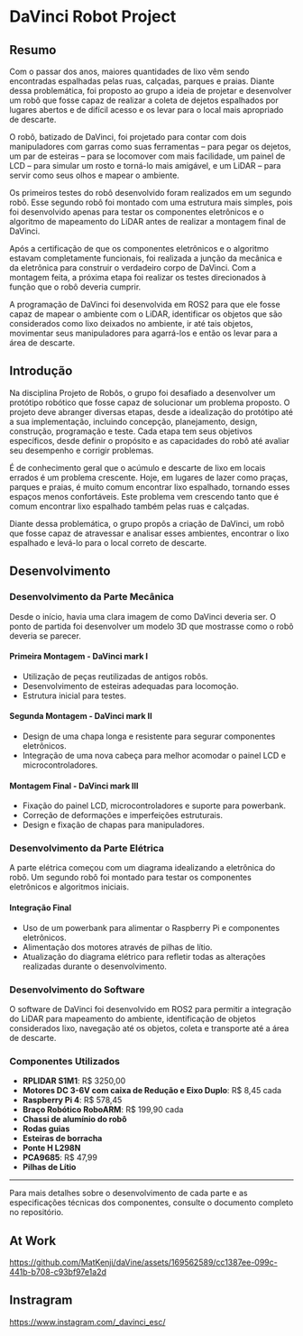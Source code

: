 # DaVinci Robot Project

## Resumo

Com o passar dos anos, maiores quantidades de lixo vêm sendo encontradas espalhadas pelas ruas, calçadas, parques e praias. Diante dessa problemática, foi proposto ao grupo a ideia de projetar e desenvolver um robô que fosse capaz de realizar a coleta de dejetos espalhados por lugares abertos e de difícil acesso e os levar para o local mais apropriado de descarte.

O robô, batizado de DaVinci, foi projetado para contar com dois manipuladores com garras como suas ferramentas – para pegar os dejetos, um par de esteiras – para se locomover com mais facilidade, um painel de LCD – para simular um rosto e torná-lo mais amigável, e um LiDAR – para servir como seus olhos e mapear o ambiente.

Os primeiros testes do robô desenvolvido foram realizados em um segundo robô. Esse segundo robô foi montado com uma estrutura mais simples, pois foi desenvolvido apenas para testar os componentes eletrônicos e o algoritmo de mapeamento do LiDAR antes de realizar a montagem final de DaVinci.

Após a certificação de que os componentes eletrônicos e o algoritmo estavam completamente funcionais, foi realizada a junção da mecânica e da eletrônica para construir o verdadeiro corpo de DaVinci. Com a montagem feita, a próxima etapa foi realizar os testes direcionados à função que o robô deveria cumprir.

A programação de DaVinci foi desenvolvida em ROS2 para que ele fosse capaz de mapear o ambiente com o LiDAR, identificar os objetos que são considerados como lixo deixados no ambiente, ir até tais objetos, movimentar seus manipuladores para agarrá-los e então os levar para a área de descarte.

## Introdução

Na disciplina Projeto de Robôs, o grupo foi desafiado a desenvolver um protótipo robótico que fosse capaz de solucionar um problema proposto. O projeto deve abranger diversas etapas, desde a idealização do protótipo até a sua implementação, incluindo concepção, planejamento, design, construção, programação e teste. Cada etapa tem seus objetivos específicos, desde definir o propósito e as capacidades do robô até avaliar seu desempenho e corrigir problemas.

É de conhecimento geral que o acúmulo e descarte de lixo em locais errados é um problema crescente. Hoje, em lugares de lazer como praças, parques e praias, é muito comum encontrar lixo espalhado, tornando esses espaços menos confortáveis. Este problema vem crescendo tanto que é comum encontrar lixo espalhado também pelas ruas e calçadas.

Diante dessa problemática, o grupo propôs a criação de DaVinci, um robô que fosse capaz de atravessar e analisar esses ambientes, encontrar o lixo espalhado e levá-lo para o local correto de descarte.

## Desenvolvimento

### Desenvolvimento da Parte Mecânica

Desde o início, havia uma clara imagem de como DaVinci deveria ser. O ponto de partida foi desenvolver um modelo 3D que mostrasse como o robô deveria se parecer.

#### Primeira Montagem - DaVinci mark I

- Utilização de peças reutilizadas de antigos robôs.
- Desenvolvimento de esteiras adequadas para locomoção.
- Estrutura inicial para testes.

#### Segunda Montagem - DaVinci mark II

- Design de uma chapa longa e resistente para segurar componentes eletrônicos.
- Integração de uma nova cabeça para melhor acomodar o painel LCD e microcontroladores.

#### Montagem Final - DaVinci mark III

- Fixação do painel LCD, microcontroladores e suporte para powerbank.
- Correção de deformações e imperfeições estruturais.
- Design e fixação de chapas para manipuladores.

### Desenvolvimento da Parte Elétrica

A parte elétrica começou com um diagrama idealizando a eletrônica do robô. Um segundo robô foi montado para testar os componentes eletrônicos e algoritmos iniciais.

#### Integração Final

- Uso de um powerbank para alimentar o Raspberry Pi e componentes eletrônicos.
- Alimentação dos motores através de pilhas de lítio.
- Atualização do diagrama elétrico para refletir todas as alterações realizadas durante o desenvolvimento.

### Desenvolvimento do Software

O software de DaVinci foi desenvolvido em ROS2 para permitir a integração do LiDAR para mapeamento do ambiente, identificação de objetos considerados lixo, navegação até os objetos, coleta e transporte até a área de descarte.

### Componentes Utilizados

- **RPLIDAR S1M1**: R$ 3250,00
- **Motores DC 3-6V com caixa de Redução e Eixo Duplo**: R$ 8,45 cada
- **Raspberry Pi 4**: R$ 578,45
- **Braço Robótico RoboARM**: R$ 199,90 cada
- **Chassi de alumínio do robô**
- **Rodas guias**
- **Esteiras de borracha**
- **Ponte H L298N**
- **PCA9685**: R$ 47,99
- **Pilhas de Lítio**

---

Para mais detalhes sobre o desenvolvimento de cada parte e as especificações técnicas dos componentes, consulte o documento completo no repositório.
## At Work

https://github.com/MatKenji/daVine/assets/169562589/cc1387ee-099c-441b-b708-c93bf97e1a2d

## Instragram
https://www.instagram.com/_davinci_esc/

